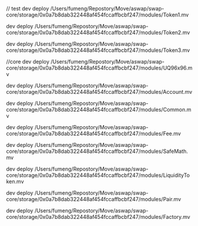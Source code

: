 // test
dev deploy /Users/fumeng/Repostory/Move/aswap/swap-core/storage/0x0a7b8dab322448af454fccaffbcbf247/modules/Token1.mv

dev deploy /Users/fumeng/Repostory/Move/aswap/swap-core/storage/0x0a7b8dab322448af454fccaffbcbf247/modules/Token2.mv


dev deploy /Users/fumeng/Repostory/Move/aswap/swap-core/storage/0x0a7b8dab322448af454fccaffbcbf247/modules/Token3.mv


//core
dev deploy /Users/fumeng/Repostory/Move/aswap/swap-core/storage/0x0a7b8dab322448af454fccaffbcbf247/modules/UQ96x96.mv

dev deploy /Users/fumeng/Repostory/Move/aswap/swap-core/storage/0x0a7b8dab322448af454fccaffbcbf247/modules/Account.mv

dev deploy /Users/fumeng/Repostory/Move/aswap/swap-core/storage/0x0a7b8dab322448af454fccaffbcbf247/modules/Common.mv

dev deploy /Users/fumeng/Repostory/Move/aswap/swap-core/storage/0x0a7b8dab322448af454fccaffbcbf247/modules/Fee.mv

dev deploy /Users/fumeng/Repostory/Move/aswap/swap-core/storage/0x0a7b8dab322448af454fccaffbcbf247/modules/SafeMath.mv

dev deploy /Users/fumeng/Repostory/Move/aswap/swap-core/storage/0x0a7b8dab322448af454fccaffbcbf247/modules/LiquidityToken.mv

dev deploy /Users/fumeng/Repostory/Move/aswap/swap-core/storage/0x0a7b8dab322448af454fccaffbcbf247/modules/Pair.mv

dev deploy /Users/fumeng/Repostory/Move/aswap/swap-core/storage/0x0a7b8dab322448af454fccaffbcbf247/modules/Factory.mv
